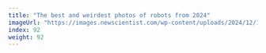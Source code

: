 ```yaml
---
title: "The best and weirdest photos of robots from 2024"
imageUrl: "https://images.newscientist.com/wp-content/uploads/2024/12/11134223/robot-featured-image-.jpg?width=788"
index: 92
weight: 92
---
```

